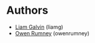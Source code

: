 # Authors

- [Liam Galvin][liamg] (liamg)
- [Owen Rumney][owenrumney] (owenrumney)

[comment]: <> (# Contributors)

[comment]: <> (Thanks to all [contributors][contributors])

[liamg]: https://github.com/liamg
[owenrumney]: https://github.com/owenrumney
[contributors]: https://github.com/aquasecurity/cfsec/graphs/contributors